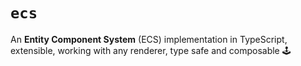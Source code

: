 # `ecs`
An **Entity Component System** (ECS) implementation in TypeScript, extensible, working with any renderer, type safe and composable 🕹️